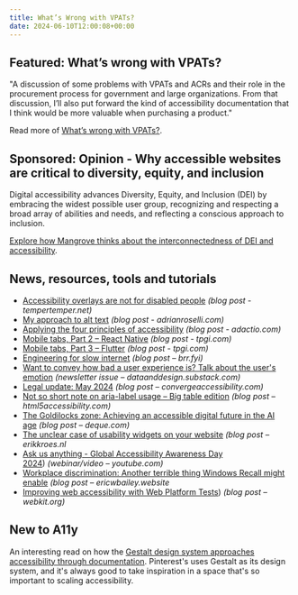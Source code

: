 ```yaml
---
title: What’s Wrong with VPATs?
date: 2024-06-10T12:00:08+00:00
---
```


## Featured: What’s wrong with VPATs?

"A discussion of some problems with VPATs and ACRs and their role in the procurement process for government and large organizations. From that discussion, I’ll also put forward the kind of accessibility documentation that I think would be more valuable when purchasing a product."

Read more of [What’s wrong with VPATs?](https://www.briandeconinck.com/vpats/).

## Sponsored: Opinion - Why accessible websites are critical to diversity, equity, and inclusion

Digital accessibility advances Diversity, Equity, and Inclusion (DEI) by embracing the widest possible user group, recognizing and respecting a broad array of abilities and needs, and reflecting a conscious approach to inclusion.

[Explore how Mangrove thinks about the interconnectedness of DEI and accessibility](https://bit.ly/3X4VlkC).

## News, resources, tools and tutorials

- [Accessibility overlays are not for disabled people](https://www.tempertemper.net/blog/accessibility-overlays-are-not-for-disabled-people) *(blog post - tempertemper.net)*
- [My approach to alt text](https://adrianroselli.com/2024/05/my-approach-to-alt-text.html) *(blog post - adrianroselli.com)*
- [Applying the four principles of accessibility](https://adactio.com/journal/21172) *(blog post - adactio.com)*
- [Mobile tabs, Part 2 – React Native](https://www.tpgi.com/mobile-tabs-part-2-react-native/) *(blog post - tpgi.com)*
- [Mobile tabs, Part 3 – Flutter](https://www.tpgi.com/mobile-tabs-part-3-flutter/) *(blog post - tpgi.com)*
- [Engineering for slow internet](https://brr.fyi/posts/engineering-for-slow-internet) *(blog post – brr.fyi)*
- [Want to convey how bad a user experience is? Talk about the user's emotion](https://dataanddesign.substack.com/p/want-to-convey-how-bad-a-user-experience) *(newsletter issue – dataanddesign.substack.com)*
- [Legal update: May 2024](https://convergeaccessibility.com/2024/06/03/legal-update-may-2024/) *(blog post – convergeaccessibility.com)*
- [Not so short note on aria-label usage – Big table edition](https://html5accessibility.com/stuff/2024/05/22/not-so-short-note-on-aria-label-usage-big-table-edition/) *(blog post – html5accessibility.com)*
- [The Goldilocks zone: Achieving an accessible digital future in the AI age](https://www.deque.com/blog/the-goldilocks-zone-achieving-an-accessible-digital-future-in-the-ai-age/) *(blog post – deque.com)*
- [The unclear case of usability widgets on your website](https://www.erikkroes.nl/blog/the-unclear-case-of-usability-widgets-on-your-website/) *(blog post – erikkroes.nl*
- [Ask us anything - Global Accessibility Awareness Day 2024](https://www.youtube.com/watch?v=wDorJJnW3f4)) *(webinar/video – youtube.com)*
- [Workplace discrimination: Another terrible thing Windows Recall might enable](https://ericwbailey.website/published/workplace-discrimination-another-terrible-thing-windows-recall-might-enable/) *(blog post – ericwbailey.website*
- [Improving web accessibility with Web Platform Tests](https://webkit.org/blog/15400/improving-web-accessibility-with-web-platform-tests/)) *(blog post – webkit.org)*

## New to A11y

An interesting read on how the [Gestalt design system approaches accessibility through documentation](https://www.supernova.io/blog/accessibility-in-design-systems-a-comprehensive-approach-through-documentation-and-assets). Pinterest's uses Gestalt as its design system, and it's always good to take inspiration in a space that's so important to scaling accessibility.
